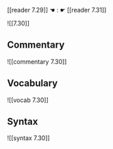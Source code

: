 [[reader 7.29]] ☚ : ☛ [[reader 7.31]]

![[7.30]]

## Commentary

![[commentary 7.30]]

## Vocabulary

![[vocab 7.30]]

## Syntax

![[syntax 7.30]]


